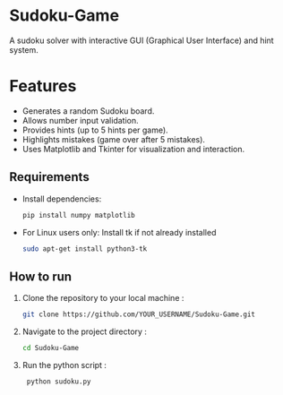 # Sudoku-Game
A sudoku solver with interactive GUI (Graphical User Interface) and hint system.

# Features
- Generates a random Sudoku board.
- Allows number input validation.
- Provides hints (up to 5 hints per game).
- Highlights mistakes (game over after 5 mistakes).
- Uses Matplotlib and Tkinter for visualization and interaction.

## Requirements  
- Install dependencies:  
   ```sh
   pip install numpy matplotlib
- For Linux users only: Install tk if not already installed
  ```sh
  sudo apt-get install python3-tk

## How to run 
1. Clone the repository to your local machine :
   ```sh
   git clone https://github.com/YOUR_USERNAME/Sudoku-Game.git

2. Navigate to the project directory :
   ```sh
   cd Sudoku-Game

3. Run the python script :
   ```sh
    python sudoku.py
